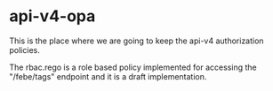 # api-v4-opa

This is the place where we are going to keep the api-v4 authorization policies.

The rbac.rego is a role based policy implemented for accessing the "/febe/tags" endpoint and it is a draft implementation.
